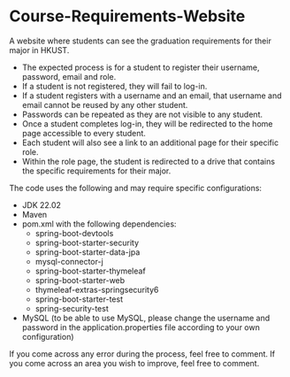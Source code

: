 # Course-Requirements-Website
A website where students can see the graduation requirements for their major in HKUST.
- The expected process is for a student to register their username, password, email and role.
- If a student is not registered, they will fail to log-in.
- If a student registers with a username and an email, that username and email cannot be reused by any other student.
- Passwords can be repeated as they are not visible to any student.
- Once a student completes log-in, they will be redirected to the home page accessible to every student.
- Each student will also see a link to an additional page for their specific role.
- Within the role page, the student is redirected to a drive that contains the specific requirements for their major.


The code uses the following and may require specific configurations:
- JDK 22.02
- Maven
- pom.xml with the following dependencies:
  * spring-boot-devtools
  * spring-boot-starter-security
  * spring-boot-starter-data-jpa
  * mysql-connector-j
  * spring-boot-starter-thymeleaf
  * spring-boot-starter-web
  * thymeleaf-extras-springsecurity6
  * spring-boot-starter-test
  * spring-security-test
- MySQL (to be able to use MySQL, please change the username and password in the application.properties file according to your own configuration)

If you come across any error during the process, feel free to comment.
If you come across an area you wish to improve, feel free to comment.
